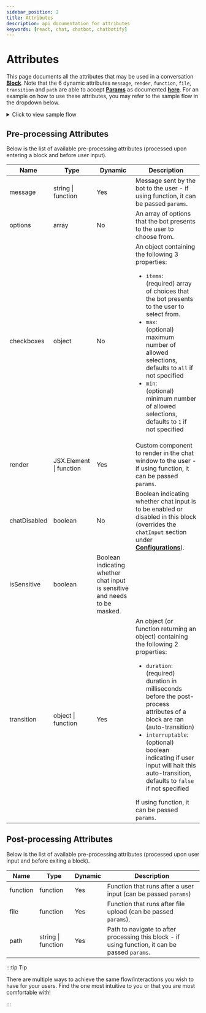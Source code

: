 ```yaml
---
sidebar_position: 2
title: Attributes
description: api documentation for attributes
keywords: [react, chat, chatbot, chatbotify]
---
```


# Attributes

This page documents all the attributes that may be used in a conversation [**Block**](/docs/introduction/Conversations#block). Note that the 6 dynamic attributes `message`, `render`, `function`, `file`, `transition` and `path` are able to accept [**Params**](/docs/introduction/Conversations#params) as documented [**here**](/docs/api/params). For an example on how to use these attributes, you may refer to the sample flow in the dropdown below.

<details>
<summary>Click to view sample flow</summary>

```jsx
const flow = {
  start: {
    message: "Hello there! What is your name?",
    path: "ask_age",
  },
  ask_age: {
    message: (params) => `Good to see you ${params.userInput}, how old are you?`
  }
}
```
</details>

## Pre-processing Attributes

Below is the list of available pre-processing attributes (processed upon entering a block and before user input).

| Name      | Type                                               | Dynamic | Description                                                                                                                                                                                  |
|----------------|----------------------------------------------------|---------|----------------------------------------------------------------------------------------------------------------------------------------------------------------------------------------------|
| message        | string \| function | Yes     | Message sent by the bot to the user - if using function, it can be passed `params`.             |
| options        | array                                    | No      | An array of options that the bot presents to the user to choose from.                                                                      |
| checkboxes     | object | No      | An object containing the following 3 properties: <ul><li>`items`:</li> (required) array of choices that the bot presents to the user to select from.<li>`max`:</li> (optional) maximum number of allowed selections, defaults to `all` if not specified<li>`min`:</li> (optional) minimum number of allowed selections, defaults to `1` if not specified</ul>
| render         | JSX.Element \| function | Yes     | Custom component to render in the chat window to the user - if using function, it can be passed `params`.           |
| chatDisabled   | boolean                                            | No      | Boolean indicating whether chat input is to be enabled or disabled in this block (overrides the `chatInput` section under [**Configurations**](/docs/api/bot_options#chatinput)).                                                                                  |
| isSensitive  | boolean             | Boolean indicating whether chat input is sensitive and needs to be masked.                                                                                                                                                |
| transition     | object \| function                                         | Yes      | An object (or function returning an object) containing the following 2 properties: <ul><li>`duration`:</li> (required) duration in milliseconds before the post-process attributes of a block are ran (auto-transition)<li>`interruptable`:</li> (optional) boolean indicating if user input will halt this auto-transition, defaults to `false` if not specified</ul> If using function, it can be passed `params`.                                                                                   |

## Post-processing Attributes

Below is the list of available pre-processing attributes (processed upon user input and before exiting a block).

| Name      | Type                                        | Dynamic | Description                                                                                                                                                                                  |
|----------------|---------------------------------------------|---------|----------------------------------------------------------------------------------------------------------------------------------------------------------------------------------------------|
| function       | function                | Yes     | Function that runs after a user input (can be passed `params`)                             |
| file           | function | Yes     | Function that runs after file upload (can be passed `params`). |
| path           | string \| function | Yes     | Path to navigate to after processing this block - if using function, it can be passed `params`. |

:::tip Tip

There are multiple ways to achieve the same flow/interactions you wish to have for your users. Find the one most intuitive to you or that you are most comfortable with!

:::